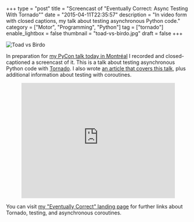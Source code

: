 +++
type = "post"
title = "Screencast of \"Eventually Correct: Async Testing With Tornado\""
date = "2015-04-11T22:35:57"
description = "In video form with closed captions, my talk about testing asynchronous Python code."
category = ["Motor", "Programming", "Python"]
tag = ["tornado"]
enable_lightbox = false
thumbnail = "toad-vs-birdo.jpg"
draft = false
+++

<p><img style="display:block; margin-left:auto; margin-right:auto;" src="toad-vs-birdo.jpg" alt="Toad vs Birdo" title="Toad vs Birdo" /></p>
<p>In preparation for <a href="https://us.pycon.org/2015/schedule/presentation/404/">my PyCon talk today in Montr&eacute;al</a> I recorded and closed-captioned a screencast of it. This is a talk about testing asynchronous Python code with <a href="http://www.tornadoweb.org/">Tornado</a>. I also wrote <a href="/eventually-correct-async-testing-tornado/">an article that covers this talk</a>, plus additional information about testing with coroutines.</p>
<div style="text-align: center">
<iframe width="420" height="315" src="https://www.youtube.com/embed/peeTRU7cg6Q?rel=0" frameborder="0" allowfullscreen></iframe>
</div>

<p>You can visit <a href="/eventually-correct-links/">my "Eventually Correct" landing page</a> for further links about Tornado, testing, and asynchronous coroutines.</p>
